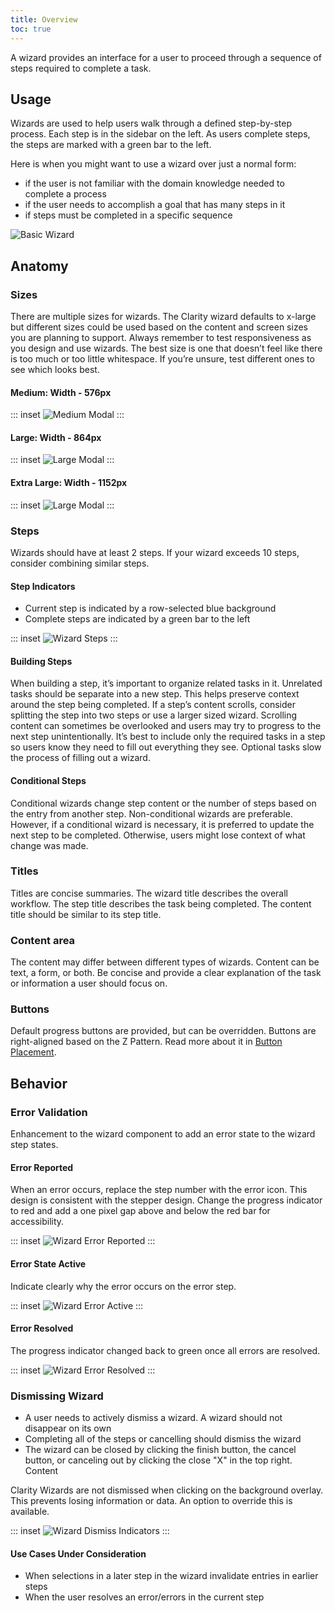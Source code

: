 ```yaml
---
title: Overview
toc: true
---
```


A wizard provides an interface for a user to proceed through a sequence of steps required to complete a task.

## Usage

Wizards are used to help users walk through a defined step-by-step process. Each step is in the sidebar on the left. As users complete steps, the steps are marked with a green bar to the left.

Here is when you might want to use a wizard over just a normal form:

- if the user is not familiar with the domain knowledge needed to complete a process
- if the user needs to accomplish a goal that has many steps in it
- if steps must be completed in a specific sequence

![Basic Wizard](./_images/basic.png)

<doc-demo src="/demos/wizard/basic-ng.html" demo="/demos/wizard/basic-css.html"/></doc-demo>

## Anatomy

### Sizes

There are multiple sizes for wizards. The Clarity wizard defaults to x-large but different sizes could be used based on the content and screen sizes you are planning to support. Always remember to test responsiveness as you design and use wizards. The best size is one that doesn’t feel like there is too much or too little whitespace. If you’re unsure, test different ones to see which looks best.

#### Medium: Width - 576px

::: inset
![Medium Modal](./_images/wizard-md.png)
:::

#### Large: Width - 864px

::: inset
![Large Modal](./_images/wizard-lg.png)
:::

#### Extra Large: Width - 1152px

::: inset
![Large Modal](./_images/wizard-xl.png)
:::

### Steps

Wizards should have at least 2 steps. If your wizard exceeds 10 steps, consider combining similar steps.

<div class="clr-row">

<div class="clr-col-6">

#### Step Indicators

- Current step is indicated by a row-selected blue background
- Complete steps are indicated by a green bar to the left

</div>
<div class="clr-col-6">

::: inset
![Wizard Steps](./_images/wizard-steps.png)
:::

</div>
</div>

#### Building Steps

When building a step, it’s important to organize related tasks in it. Unrelated tasks should be separate into a new step. This helps preserve context around the step being completed.
If a step’s content scrolls, consider splitting the step into two steps or use a larger sized wizard. Scrolling content can sometimes be overlooked and users may try to progress to the next step unintentionally.
It’s best to include only the required tasks in a step so users know they need to fill out everything they see. Optional tasks slow the process of filling out a wizard.

#### Conditional Steps

Conditional wizards change step content or the number of steps based on the entry from another step. Non-conditional wizards are preferable. However, if a conditional wizard is necessary, it is preferred to update the next step to be completed. Otherwise, users might lose context of what change was made.

### Titles

Titles are concise summaries. The wizard title describes the overall workflow. The step title describes the task being completed. The content title should be similar to its step title.

### Content area

The content may differ between different types of wizards. Content can be text, a form, or both. Be concise and provide a clear explanation of the task or information a user should focus on.

### Buttons

Default progress buttons are provided, but can be overridden. Buttons are right-aligned based on the Z Pattern. Read more about it in [Button Placement](/components/button/#placement).

## Behavior

### Error Validation

Enhancement to the wizard component to add an error state to the wizard step states.

<div class="clr-row"></div>
<div class="clr-row">

<div class="clr-col-6">

#### Error Reported

When an error occurs, replace the step number with the error icon. This design is consistent with the stepper design. Change the progress indicator to red and add a one pixel gap above and below the red bar for accessibility.

</div>
<div class="clr-col-6">

::: inset
![Wizard Error Reported](./_images/wizard-error-reported.png)
:::

</div>
</div>

<div class="clr-row">

<div class="clr-col-6">

#### Error State Active

Indicate clearly why the error occurs on the error step.

</div>
<div class="clr-col-6">

::: inset
![Wizard Error Active](./_images/wizard-error-active.png)
:::

</div>
</div>

<div class="clr-row">

<div class="clr-col-6">

#### Error Resolved

The progress indicator changed back to green once all errors are resolved.

</div>
<div class="clr-col-6">

::: inset
![Wizard Error Resolved](./_images/wizard-error-resolved.png)
:::

</div>
</div>

### Dismissing Wizard

<div class="clr-row">

<div class="clr-col-6">

- A user needs to actively dismiss a wizard. A wizard should not disappear on its own
- Completing all of the steps or cancelling should dismiss the wizard
- The wizard can be closed by clicking the finish button, the cancel button, or canceling out by clicking the close "X" in the top right.
  Content

<cds-alert-group status="warning" type="default">
<cds-alert>Clarity Wizards are not dismissed when clicking on the background overlay. This prevents losing information or data. An option to override this is available.</cds-alert>
</cds-alert-group>

</div>
<div class="clr-col-6">

::: inset
![Wizard Dismiss Indicators](./_images/wizard-dismissing.png)
:::

</div>
</div>

#### Use Cases Under Consideration

- When selections in a later step in the wizard invalidate entries in earlier steps
- When the user resolves an error/errors in the current step

[//]: #Placement
[//]: #Content
